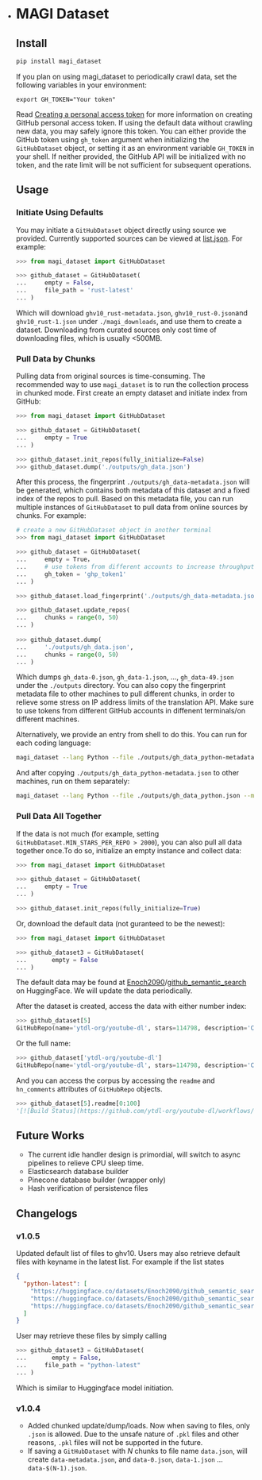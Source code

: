 - # MAGI Dataset

  ## Install

  ```python
  pip install magi_dataset
  ```

  If you plan on using magi_dataset to periodically crawl data, set the following variables in your environment:

  ```shell
  export GH_TOKEN="Your token"
  ```

  Read [Creating a personal access token](https://docs.github.com/en/authentication/keeping-your-account-and-data-secure/creating-a-personal-access-token) for more information on creating GitHub personal access token. If using the default data without crawling new data, you may safely ignore this token. You can either provide the GitHub token using `gh_token` argument when initializing the `GitHubDataset` object, or setting it as an environment variable `GH_TOKEN` in your shell. If neither provided, the GitHub API will be initialized with no token, and the rate limit will be not sufficient for subsequent operations.

  ## Usage

  ###  Initiate Using Defaults

  You may initiate a `GitHubDataset` object directly using source we provided. Currently supported sources can be viewed at [list.json](https://huggingface.co/datasets/Enoch2090/github_semantic_search/blob/main/list.json). For example:

  ```python
  >>> from magi_dataset import GitHubDataset
  
  >>> github_dataset = GitHubDataset(
  ...     empty = False,
  ...     file_path = 'rust-latest'
  ... )
  ```

  Which will download `ghv10_rust-metadata.json`, `ghv10_rust-0.json`and `ghv10_rust-1.json` under `./magi_downloads`, and use them to create a dataset. Downloading from curated sources only cost time of downloading files, which is usually <500MB. 

  ### Pull Data by Chunks

  Pulling data from original sources is time-consuming. The recommended way to use `magi_dataset` is to run the collection process in chunked mode. First create an empty dataset and initiate index from GitHub:

  ```python
  >>> from magi_dataset import GitHubDataset
  
  >>> github_dataset = GitHubDataset(
  ...     empty = True
  ... )
  
  >>> github_dataset.init_repos(fully_initialize=False)
  >>> github_dataset.dump('./outputs/gh_data.json')
  ```

  After this process, the fingerprint `./outputs/gh_data-metadata.json` will be generated, which contains both metadata of this dataset and a fixed index of the repos to pull. Based on this metadata file, you can run multiple instances of `GitHubDataset` to pull data from online sources by chunks. For example:

  ```python
  # create a new GitHubDataset object in another terminal
  >>> from magi_dataset import GitHubDataset
  
  >>> github_dataset = GitHubDataset(
  ...     empty = True，
  ...     # use tokens from different accounts to increase throughput
  ...     gh_token = 'ghp_token1'
  ... )
  
  >>> github_dataset.load_fingerprint('./outputs/gh_data-metadata.json')
  
  >>> github_dataset.update_repos(
  ...     chunks = range(0, 50）
  ... )
    
  >>> github_dataset.dump(
  ...     './outputs/gh_data.json',
  ...     chunks = range(0, 50）
  ... )
  ```

  Which dumps `gh_data-0.json`, `gh_data-1.json`, ..., `gh_data-49.json` under the `./outputs` directory. You can also copy the fingerprint metadata file to other machines to pull different chunks, in order to relieve some stress on IP address limits of the translation API. Make sure to use tokens from different GitHub accounts in diffenent terminals/on different machines.

  Alternatively, we provide an entry from shell to do this. You can run for each coding language:

  ```bash
  magi_dataset --lang Python --file ./outputs/gh_data_python-metadata.json --meta_only True --gh_token $GH_TOKEN
  ```

  And after copying `./outputs/gh_data_python-metadata.json` to other machines, run on them separately:

  ```bash
  magi_dataset --lang Python --file ./outputs/gh_data_python.json --meta_only False --load_meta ./outputs/gh_data_python-metadata.json --gh_token $GH_TOKEN
  ```

  ### Pull Data All Together

  If the data is not much (for example, setting `GitHubDataset.MIN_STARS_PER_REPO > 2000`), you can also pull all data together once.To do so, initialize an empty instance and collect data:

  ```python
  >>> from magi_dataset import GitHubDataset
  
  >>> github_dataset = GitHubDataset(
  ...     empty = True
  ... )
  
  >>> github_dataset.init_repos(fully_initialize=True)
  ```

  Or, download the default data (not guranteed to be the newest):

  ```python
  >>> from magi_dataset import GitHubDataset
  
  >>> github_dataset3 = GitHubDataset(
  ...	    empty = False
  ... )
  ```

  The default data may be found at [Enoch2090](https://huggingface.co/Enoch2090)/[github_semantic_search](https://huggingface.co/datasets/Enoch2090/github_semantic_search/blob/main/list.json) on HuggingFace. We will update the data periodically.

  After the dataset is created, access the data with either number index:

  ```python
  >>> github_dataset[5]
  GitHubRepo(name='ytdl-org/youtube-dl', stars=114798, description='Command-line program to download videos from YouTube.com and other video sites', _fully_initialized=True)
  ```

  Or the full name:

  ```python
  >>> github_dataset['ytdl-org/youtube-dl']
  GitHubRepo(name='ytdl-org/youtube-dl', stars=114798, description='Command-line program to download videos from YouTube.com and other video sites', _fully_initialized=True)
  ```

  And you can access the corpus by accessing the `readme` and `hn_comments` attributes of `GitHubRepo` objects.

  ```python
  >>> github_dataset[5].readme[0:100]
  '[![Build Status](https://github.com/ytdl-org/youtube-dl/workflows/CI/badge.svg)](https'
  ```

  ## Future Works

  - The current idle handler design is primordial, will switch to async pipelines to relieve CPU sleep time.
  - Elasticsearch database builder
  - Pinecone database builder (wrapper only)
  - Hash verification of persistence files

  ## Changelogs

  ### v1.0.5 

  Updated default list of files to ghv10. Users may also retrieve default files with keyname in the latest list. For example if the list states

  ```json
  {
    "python-latest": [
      "https://huggingface.co/datasets/Enoch2090/github_semantic_search/resolve/main/ghv10_python-metadata.json",
      "https://huggingface.co/datasets/Enoch2090/github_semantic_search/resolve/main/ghv10_python-0.json",
      "https://huggingface.co/datasets/Enoch2090/github_semantic_search/resolve/main/ghv10_python-1.json",
    ]
  }
  ```

  User may retrieve these files by simply calling

  ```python
  >>> github_dataset3 = GitHubDataset(
  ...	    empty = False,
  ...     file_path = "python-latest"
  ... )
  ```

  Which is similar to Huggingface model initiation.

  ### v1.0.4

  - Added chunked update/dump/loads. Now when saving to files, only `.json` is allowed. Due to the unsafe nature of `.pkl` files and other reasons, `.pkl` files will not be supported in the future. 
  - If saving a `GitHubDataset` with $N$ chunks to file name `data.json`, will create `data-metadata.json`, and `data-0.json`, `data-1.json` ... `data-$(N-1).json`.
